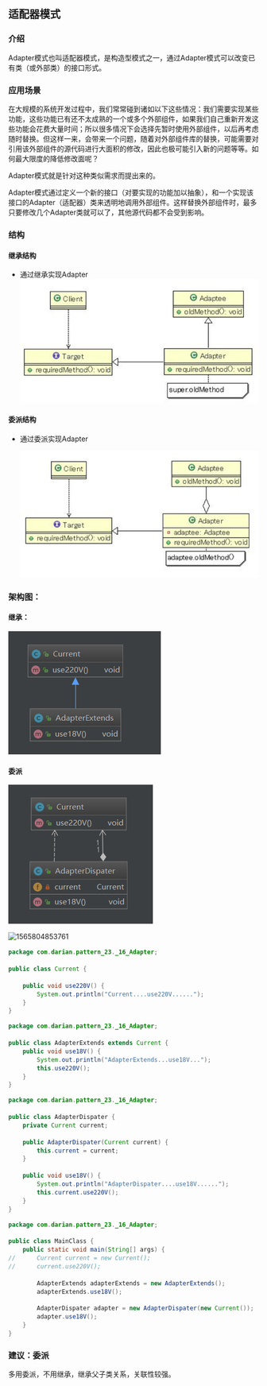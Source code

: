 

## 适配器模式

### 介绍

Adapter模式也叫适配器模式，是构造型模式之一，通过Adapter模式可以改变已有类（或外部类）的接口形式。

### 应用场景

   在大规模的系统开发过程中，我们常常碰到诸如以下这些情况：我们需要实现某些功能，这些功能已有还不太成熟的一个或多个外部组件，如果我们自己重新开发这些功能会花费大量时间；所以很多情况下会选择先暂时使用外部组件，以后再考虑随时替换。但这样一来，会带来一个问题，随着对外部组件库的替换，可能需要对引用该外部组件的源代码进行大面积的修改，因此也极可能引入新的问题等等。如何最大限度的降低修改面呢？

Adapter模式就是针对这种类似需求而提出来的。

Adapter模式通过定义一个新的接口（对要实现的功能加以抽象），和一个实现该接口的Adapter（适配器）类来透明地调用外部组件。这样替换外部组件时，最多只要修改几个Adapter类就可以了，其他源代码都不会受到影响。

###  结构

#### 继承结构

- 通过继承实现Adapter
  ![1565804462181](assets/1565804462181.png)



#### 委派结构

- 通过委派实现Adapter

   ![1565804503865](assets/1565804503865.png)



### 架构图：

#### 继承：

![1565804802315](assets/1565804802315.png)



#### 委派

![1565805626100](assets/1565805626100.png)

![1565804853761](assets/1565804853761.png)





```java
package com.darian.pattern_23._16_Adapter;

public class Current {
	
	public void use220V() {
		System.out.println("Current....use220V......");
	}
}

```



```java
package com.darian.pattern_23._16_Adapter;

public class AdapterExtends extends Current {
    public void use18V() {
        System.out.println("AdapterExtends...use18V...");
        this.use220V();
    }
}

```



```java
package com.darian.pattern_23._16_Adapter;

public class AdapterDispater {
	private Current current;
	
	public AdapterDispater(Current current) {
		this.current = current;
	}
	
	public void use18V() {
		System.out.println("AdapterDispater....use18V......");
		this.current.use220V();
	}
}

```



```java
package com.darian.pattern_23._16_Adapter;

public class MainClass {
	public static void main(String[] args) {
//		Current current = new Current();
//		current.use220V();

		AdapterExtends adapterExtends = new AdapterExtends();
		adapterExtends.use18V();
		
		AdapterDispater adapter = new AdapterDispater(new Current());
		adapter.use18V();
	}
}

```



### 建议：委派

多用委派，不用继承，继承父子类关系，关联性较强。
